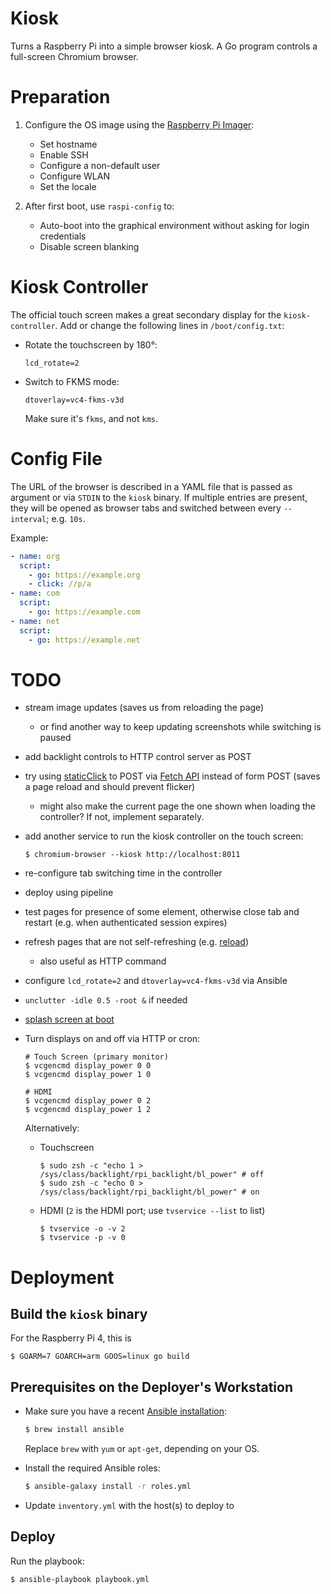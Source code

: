 # Kiosk

Turns a Raspberry Pi into a simple browser kiosk. A Go program controls a full-screen Chromium browser.

# Preparation

1. Configure the OS image using the [Raspberry Pi Imager](https://www.raspberrypi.com/software/):

   - Set hostname
   - Enable SSH
   - Configure a non-default user
   - Configure WLAN
   - Set the locale

1. After first boot, use `raspi-config` to:

   - Auto-boot into the graphical environment without asking for login credentials
   - Disable screen blanking

# Kiosk Controller

The official touch screen makes a great secondary display for the `kiosk-controller`. Add or change the following lines in `/boot/config.txt`:

* Rotate the touchscreen by 180°:

  ```
  lcd_rotate=2
  ```

* Switch to FKMS mode:

  ```
  dtoverlay=vc4-fkms-v3d
  ```

  Make sure it's `fkms`, and not `kms`.

# Config File

The URL of the browser is described in a YAML file that is passed as argument or via `STDIN` to the `kiosk` binary. If multiple entries are present, they will be opened as browser tabs and switched between every `--interval`; e.g. `10s`.

Example:

```yaml
- name: org
  script:
    - go: https://example.org
    - click: //p/a
- name: com
  script:
    - go: https://example.com
- name: net
  script:
    - go: https://example.net
```

# TODO

- stream image updates (saves us from reloading the page)
  - or find another way to keep updating screenshots while switching is paused
- add backlight controls to HTTP control server as POST
- try using [staticClick](https://flickity.metafizzy.co/events.html#staticclick) to POST via [Fetch API](https://attacomsian.com/blog/xhr-post-request) instead of form POST (saves a page reload and should prevent flicker)
  - might also make the current page the one shown when loading the controller? If not, implement separately.
- add another service to run the kiosk controller on the touch screen:

  ```command
  $ chromium-browser --kiosk http://localhost:8011
  ```
- re-configure tab switching time in the controller
- deploy using pipeline
- test pages for presence of some element, otherwise close tab and restart (e.g. when authenticated session expires)
- refresh pages that are not self-refreshing (e.g. [reload](https://github.com/chromedp/chromedp/blob/a3b306adf4a8348197a7927cacf3e77077121dd5/nav.go#L89))
  - also useful as HTTP command
- configure `lcd_rotate=2` and `dtoverlay=vc4-fkms-v3d` via Ansible
- `unclutter -idle 0.5 -root &` if needed
- [splash screen at boot](https://github.com/guysoft/FullPageOS/blob/master/src/modules/fullpageos/filesystem/root_init/etc/systemd/system/splashscreen.service)
- Turn displays on and off via HTTP or cron:

  ```command
  # Touch Screen (primary monitor)
  $ vcgencmd display_power 0 0
  $ vcgencmd display_power 1 0

  # HDMI
  $ vcgencmd display_power 0 2
  $ vcgencmd display_power 1 2
  ```

  Alternatively:

  * Touchscreen

    ```command
    $ sudo zsh -c "echo 1 > /sys/class/backlight/rpi_backlight/bl_power" # off
    $ sudo zsh -c "echo 0 > /sys/class/backlight/rpi_backlight/bl_power" # on
    ```


  * HDMI (`2` is the HDMI port; use `tvservice --list` to list)

    ```command
    $ tvservice -o -v 2
    $ tvservice -p -v 0
    ```

# Deployment

## Build the `kiosk` binary

For the Raspberry Pi 4, this is

```command
$ GOARM=7 GOARCH=arm GOOS=linux go build
```

## Prerequisites on the Deployer's Workstation

* Make sure you have a recent [Ansible installation](http://docs.ansible.com/ansible/intro_installation.html):

  ```bash
  $ brew install ansible
  ```

  Replace `brew` with `yum` or `apt-get`, depending on your OS.

* Install the required Ansible roles:

  ```bash
  $ ansible-galaxy install -r roles.yml
  ```

* Update `inventory.yml` with the host(s) to deploy to

## Deploy

Run the playbook:

```bash
$ ansible-playbook playbook.yml
```

